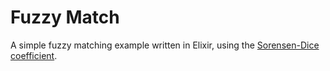 # Fuzzy Match

A simple fuzzy matching example written in Elixir, using the [Sorensen-Dice coefficient](http://en.wikipedia.org/wiki/S%C3%B8rensen%E2%80%93Dice_coefficient).

